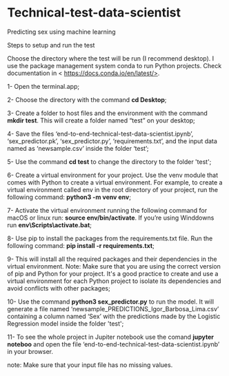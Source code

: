 # Technical-test-data-scientist
Predicting sex using machine learning

Steps to setup and run the test

Choose the directory where the test will be run (I recommend desktop). I use the package management system conda to run Python projects. Check documentation in < https://docs.conda.io/en/latest/>.

1-	Open the terminal.app;

2-	Choose the directory with the command **cd Desktop**;

3-	Create a folder to host files and the environment with the command **mkdir test**. This will create a folder named “test” on your desktop;

4-	Save the files ‘end-to-end-technical-test-data-scientist.ipynb’, ‘sex_predictor.pk’, ‘sex_predictor.py’, ‘requirements.txt’, and the input data named as ‘newsample.csv’ inside the folder ‘test’;

5-	Use the command **cd test** to change the directory to the folder 'test';

6-	Create a virtual environment for your project. Use the venv module that comes with Python to create a virtual environment. For example, to create a virtual environment called env in the root directory of your project, run the following command: **python3 -m venv env**;

7-	Activate the virtual environment running the following command for macOS or linux run: **source env/bin/activate**. If you’re using Winddowns run **env\Scripts\activate.bat**;

8-	Use pip to install the packages from the requirements.txt file. Run the following command: **pip install -r requirements.txt**;

9-	 This will install all the required packages and their dependencies in the virtual environment. Note: Make sure that you are using the correct version of pip and Python for your project. It's a good practice to create and use a virtual environment for each Python project to isolate its dependencies and avoid conflicts with other packages;

10-	 Use the command **python3 sex_predictor.py** to run the model. It will generate a file named ‘newsample_PREDICTIONS_Igor_Barbosa_Lima.csv’ containing a column named ‘Sex’ with the predictions made by the Logistic Regression model inside the folder 'test';

11- To see the whole project in Jupiter notebook use the comand **jupyter noteboo** and open the file ‘end-to-end-technical-test-data-scientist.ipynb’ in your browser.

note: Make sure that your input file has no missing values.

